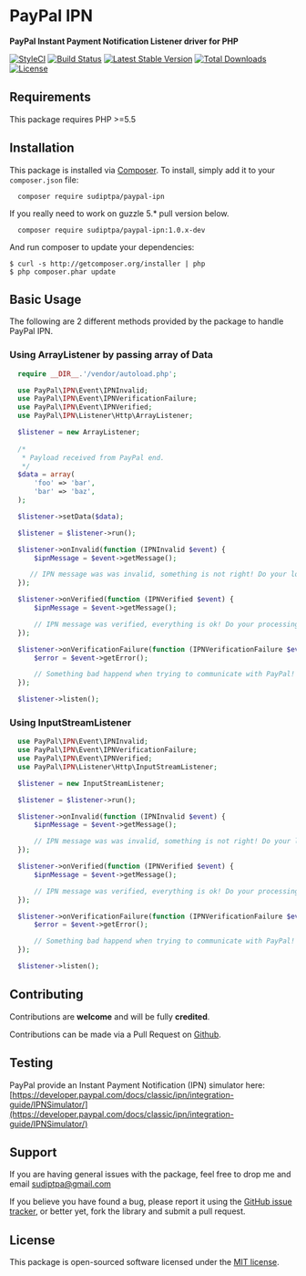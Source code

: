 # PayPal IPN

**PayPal Instant Payment Notification Listener driver for PHP**

[![StyleCI](https://styleci.io/repos/77828329/shield?style=flat&branch=master)](https://styleci.io/repos/77828329)
[![Build Status](https://travis-ci.org/sudiptpa/paypal-ipn.svg?branch=master)](https://travis-ci.org/sudiptpa/paypal-ipn)
[![Latest Stable Version](https://poser.pugx.org/sudiptpa/paypal-ipn/v/stable)](https://packagist.org/packages/sudiptpa/paypal-ipn)
[![Total Downloads](https://poser.pugx.org/sudiptpa/paypal-ipn/downloads)](https://packagist.org/packages/sudiptpa/paypal-ipn)
[![License](https://poser.pugx.org/sudiptpa/paypal-ipn/license)](https://packagist.org/packages/sudiptpa/paypal-ipn)

## Requirements
This package requires PHP >=5.5

## Installation

This package is installed via [Composer](http://getcomposer.org/). To install, simply add it
to your `composer.json` file:

```
  composer require sudiptpa/paypal-ipn
```
If you really need to work on guzzle 5.* pull version below.

```
  composer require sudiptpa/paypal-ipn:1.0.x-dev
```
And run composer to update your dependencies:

    $ curl -s http://getcomposer.org/installer | php
    $ php composer.phar update

## Basic Usage

The following are 2 different methods provided by the package to handle PayPal IPN.

### Using ArrayListener by passing array of Data
```php
  require __DIR__.'/vendor/autoload.php';

  use PayPal\IPN\Event\IPNInvalid;
  use PayPal\IPN\Event\IPNVerificationFailure;
  use PayPal\IPN\Event\IPNVerified;
  use PayPal\IPN\Listener\Http\ArrayListener;

  $listener = new ArrayListener;
  
  /*
   * Payload received from PayPal end.
   */
  $data = array(
      'foo' => 'bar',
      'bar' => 'baz',
  );

  $listener->setData($data);

  $listener = $listener->run();

  $listener->onInvalid(function (IPNInvalid $event) {
      $ipnMessage = $event->getMessage();

     // IPN message was was invalid, something is not right! Do your logging here...
  });

  $listener->onVerified(function (IPNVerified $event) {
      $ipnMessage = $event->getMessage();

      // IPN message was verified, everything is ok! Do your processing logic here...
  });

  $listener->onVerificationFailure(function (IPNVerificationFailure $event) {
      $error = $event->getError();

      // Something bad happend when trying to communicate with PayPal! Do your logging here...
  });

  $listener->listen();
```

### Using InputStreamListener

```php
  use PayPal\IPN\Event\IPNInvalid;
  use PayPal\IPN\Event\IPNVerificationFailure;
  use PayPal\IPN\Event\IPNVerified;
  use PayPal\IPN\Listener\Http\InputStreamListener;

  $listener = new InputStreamListener;

  $listener = $listener->run();

  $listener->onInvalid(function (IPNInvalid $event) {
      $ipnMessage = $event->getMessage();

      // IPN message was was invalid, something is not right! Do your logging here...
  });

  $listener->onVerified(function (IPNVerified $event) {
      $ipnMessage = $event->getMessage();

      // IPN message was verified, everything is ok! Do your processing logic here...
  });

  $listener->onVerificationFailure(function (IPNVerificationFailure $event) {
      $error = $event->getError();

      // Something bad happend when trying to communicate with PayPal! Do your logging here...
  });

  $listener->listen();
```

## Contributing

Contributions are **welcome** and will be fully **credited**.

Contributions can be made via a Pull Request on [Github](https://github.com/sudiptpa/paypal-ipn).

## Testing

PayPal provide an Instant Payment Notification (IPN) simulator here: [https://developer.paypal.com/docs/classic/ipn/integration-guide/IPNSimulator/](https://developer.paypal.com/docs/classic/ipn/integration-guide/IPNSimulator/)

## Support

If you are having general issues with the package, feel free to drop me and email [sudiptpa@gmail.com](mailto:sudiptpa@gmail.com)

If you believe you have found a bug, please report it using the [GitHub issue tracker](https://github.com/sudiptpa/paypal-ipn/issues),
or better yet, fork the library and submit a pull request.

## License

This package is open-sourced software licensed under the [MIT license](https://opensource.org/licenses/MIT).
